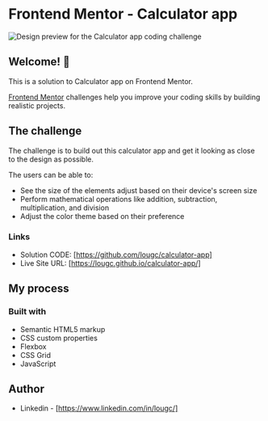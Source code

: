 # Frontend Mentor - Calculator app

![Design preview for the Calculator app coding challenge](./calculator-design.jpeg)

## Welcome! 👋

This is a solution to Calculator app on Frontend Mentor.

[Frontend Mentor](https://www.frontendmentor.io) challenges help you improve your coding skills by building realistic projects.

## The challenge

The challenge is to build out this calculator app and get it looking as close to the design as possible.

The users can be able to:

- See the size of the elements adjust based on their device's screen size
- Perform mathematical operations like addition, subtraction, multiplication, and division
- Adjust the color theme based on their preference

### Links

- Solution CODE: [https://github.com/lougc/calculator-app]
- Live Site URL: [https://lougc.github.io/calculator-app/]

## My process

### Built with

- Semantic HTML5 markup
- CSS custom properties
- Flexbox
- CSS Grid
- JavaScript

## Author

- Linkedin - [https://www.linkedin.com/in/lougc/]